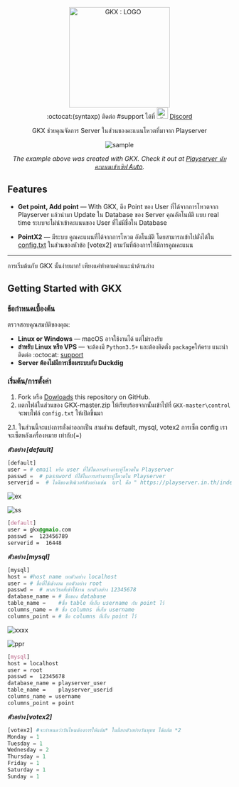 <p align="center">
  <img src="https://user-images.githubusercontent.com/47280575/56685374-04cf5880-66fc-11e9-88ff-0f9f7b6e5de8.png" alt="GKX : LOGO" width="226">
  <br>
  :octocat:(syntaxp) ติดต่อ #support ได้ที่   <img src="https://encrypted-tbn0.gstatic.com/images?q=tbn:ANd9GcSakv86QJPY-E6rxMEo_WzAwYUzyndjdY_d-Zu2ZOr9UuMjClxy5A" alt="discord logo" width="25" height="25">  <a href="https://discord.gg/Mgu73TN">Discord</a>
</p>



<p align="center">GKX ช่วยคุณจัดการ Server ในส่วนของคะแนนโหวตที่มาจาก Playserver </p>

<p align="center"><img src="https://user-images.githubusercontent.com/47280575/56681389-7656d900-66f3-11e9-9522-596e6f377442.gif" alt="sample"></p>

<p align="center"><em>The example above was created with GKX. Check it out at <a href="https://www.youtube.com/watch?v=lrXmNNkPIMo">Playserver นับคะแนนเข้าเซิฟ Auto</a>.</em></p>

Features
------------

* **Get point, Add point** — With GKX, ดึง Point ของ User ที่ได้จากการโหวตจาก Playserver แล้วนำมา Update ใน Database ของ Server คุณอัตโนมัติ แบบ real time ระบบจะไม่นำเข้าคะแนนของ User ที่ไม่มีชื่อใน Database

* **PointX2** — มีระบบ คูณคะแนนที่ได้จากการโหวต อัตโนมัติ โดยสามารถเข้าไปตั่งได้ใน [config.txt](https://github.com/syntaxp/GKX/blob/master/control/config.txt) ในส่วนของหัวข้อ [votex2]  ตามวันที่ต้องการให้มีการคูณคะแนน


------------------------------

การเริ่มต้นกับ GKX นั้นง่ายมาก! เพียงแค่ทำตามคำแนะนำด้านล่าง

Getting Started with GKX
------------------------------

### ข้อกำหนดเบื้องต้น

ตรวจสอบคุณสมบัติของคุณ:

 - **Linux or Windows** — macOS  อาจใช้งานได้ แต่ไม่รองรับ 
 - **สำหรับ Linux หรือ VPS** — จะต้องมี `Python3.5+` และต้องติดตั่ง `package`ให้ครบ แนะนำติดต่อ :octocat: <a href="https://discord.gg/Mgu73TN">support</a>
  - **Server ต้องไม่มีการเชื่อมระบบกับ Duckdig**
  
### เริ่มต้น/การตั้งค่า
1. Fork หรือ <a href="https://github.com/syntaxp/GKX/archive/master.zip">Dowloads</a> this repository on GitHub.
2. แตกไฟล์ในส่วนของ GKX-master.zip ให้เรียบร้อยจากนั้นเข้าไปที่ `GKX-master\control` จะพบไฟล์ `config.txt` ให้เปิดขึ้นมา

2.1. ในส่วนนี้จะแบ่งการตั่งค่าออกเป็น สามส่วน default, mysql, votex2 การเซ็ต config เราจะเซ็ตหลังเครื่องหมาย เท่ากับ(=)

***ตัวอย่าง [default]***

```python
[default]
user = # email หรือ user ที่ใช้ในการสร้างกระทู้โหวตใน Playserver
passwd =  # password ที่ใช้ในการสร้างกระทู้โหวตใน Playserver
serverid =  # ไอดีของเซิฟเวอร์ตัวอย่างเช่น  url คือ " https://playserver.in.th/index.php/Server/Testver-16448 " ไอดีจะอยู่ข้างหลังซึ่งก็คือ 16448
```
![ex](https://user-images.githubusercontent.com/47280575/56730838-19a2ff00-6783-11e9-89c7-15256314a1af.png)

![ss](https://user-images.githubusercontent.com/47280575/56730831-17d93b80-6783-11e9-8f8e-36ab9b56b009.jpg)

```css
[default]
user = gkx@gmaio.com
passwd =  123456789
serverid =  16448
```

***ตัวอย่าง [mysql]***


```python
[mysql]
host = #host name ยกตัวอย่าง localhost
user = # ชื่อที่ใช้เข้างาน ยกตัวอย่าง root
passwd =  # พาสเวิรดที่เข้าใช้งาน ยกตัวอย่าง 12345678
database_name = # ชื่อของ database 
table_name = 	#ชื่อ table ที่เก็บ username กับ point ไว้
columns_name = # ชื่อ columns ที่เก็บ username
columns_point = # ชื่อ columns ที่เก็บ point ไว้
```
![xxxx](https://user-images.githubusercontent.com/47280575/56731029-acdc3480-6783-11e9-8a66-a4459700e5f4.jpg)

![ppr](https://user-images.githubusercontent.com/47280575/56730504-5e7a6600-6782-11e9-9e2d-d0a42260ba42.jpg)

```css
[mysql]
host = localhost
user = root
passwd =  12345678
database_name = playserver_user
table_name = 	playserver_userid
columns_name = username
columns_point = point
```

***ตัวอย่าง [votex2]***
```python
[votex2] #จะกำหนดว่าวันไหนต้องการให้แต้ม* ในนี้ยกตัวอย่างวันพุทธ ได้แต้ม *2
Monday = 1
Tuesday = 1
Wednesday = 2
Thursday = 1
Friday = 1
Saturday = 1
Sunday = 1
``` 
